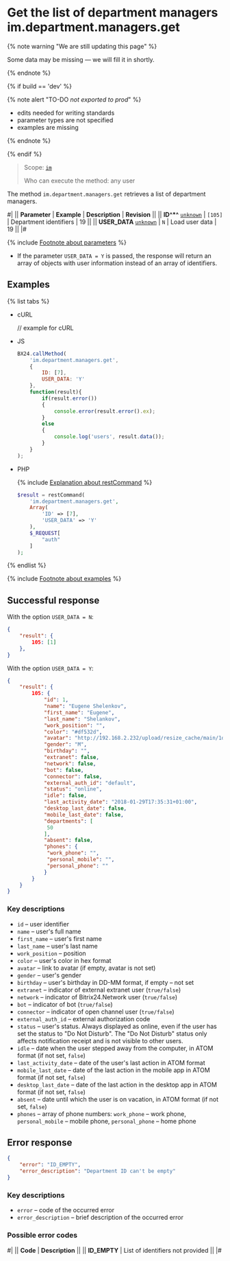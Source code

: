 # Get the list of department managers im.department.managers.get

{% note warning "We are still updating this page" %}

Some data may be missing — we will fill it in shortly.

{% endnote %}

{% if build == 'dev' %}

{% note alert "TO-DO _not exported to prod_" %}

- edits needed for writing standards
- parameter types are not specified
- examples are missing

{% endnote %}

{% endif %}

> Scope: [`im`](../../scopes/permissions.md)
>
> Who can execute the method: any user

The method `im.department.managers.get` retrieves a list of department managers.

#|
|| **Parameter** | **Example** | **Description** | **Revision** ||
|| **ID^*^**
[`unknown`](../../data-types.md) | `[105]` | Department identifiers | 19 ||
|| **USER_DATA**
[`unknown`](../../data-types.md) | `N` | Load user data | 19 ||
|#

{% include [Footnote about parameters](../../../_includes/required.md) %}

- If the parameter `USER_DATA = Y` is passed, the response will return an array of objects with user information instead of an array of identifiers.

## Examples

{% list tabs %}

- cURL

    // example for cURL

- JS

    ```js
    BX24.callMethod(
        'im.department.managers.get',
        {
            ID: [7],
            USER_DATA: 'Y'
        },
        function(result){
            if(result.error())
            {
                console.error(result.error().ex);
            }
            else
            {
                console.log('users', result.data());
            }
        }
    );
    ```

- PHP

    {% include [Explanation about restCommand](../_includes/rest-command.md) %}

    ```php
    $result = restCommand(
        'im.department.managers.get',
        Array(
            'ID' => [7],
            'USER_DATA' => 'Y'
        ),
        $_REQUEST[
            "auth"
        ]
    );
    ```

{% endlist %}

{% include [Footnote about examples](../../../_includes/examples.md) %}

## Successful response

With the option `USER_DATA = N`:

```json
{
    "result": {
        105: [1]
    },
}    
```

With the option `USER_DATA = Y`:

```json
{    
    "result": {
        105: {
            "id": 1,
            "name": "Eugene Shelenkov",
            "first_name": "Eugene",
            "last_name": "Shelankov",
            "work_position": "",
            "color": "#df532d",
            "avatar": "http://192.168.2.232/upload/resize_cache/main/1d3/100_100_2/shelenkov.png",
            "gender": "M",
            "birthday": "",
            "extranet": false,
            "network": false,
            "bot": false,
            "connector": false,
            "external_auth_id": "default",
            "status": "online",
            "idle": false,
            "last_activity_date": "2018-01-29T17:35:31+01:00",
            "desktop_last_date": false,
            "mobile_last_date": false,
            "departments": [
             50
            ],
            "absent": false,
            "phones": {
             "work_phone": "",
             "personal_mobile": "",
             "personal_phone": ""
            }
        }
    }
}    
```

### Key descriptions

- `id` – user identifier
- `name` – user's full name
- `first_name` – user's first name
- `last_name` – user's last name
- `work_position` – position
- `color` – user's color in hex format
- `avatar` – link to avatar (if empty, avatar is not set)
- `gender` – user's gender
- `birthday` – user's birthday in DD-MM format, if empty – not set
- `extranet` – indicator of external extranet user (`true/false`)
- `network` – indicator of Bitrix24.Network user (`true/false`)
- `bot` – indicator of bot (`true/false`)
- `connector` – indicator of open channel user (`true/false`)
- `external_auth_id` – external authorization code
- `status` – user's status. Always displayed as online, even if the user has set the status to "Do Not Disturb". The "Do Not Disturb" status only affects notification receipt and is not visible to other users.
- `idle` – date when the user stepped away from the computer, in ATOM format (if not set, `false`)
- `last_activity_date` – date of the user's last action in ATOM format
- `mobile_last_date` – date of the last action in the mobile app in ATOM format (if not set, `false`)
- `desktop_last_date` – date of the last action in the desktop app in ATOM format (if not set, `false`)
- `absent` – date until which the user is on vacation, in ATOM format (if not set, `false`)
- `phones` – array of phone numbers: `work_phone` – work phone, `personal_mobile` – mobile phone, `personal_phone` – home phone

## Error response

```json
{
    "error": "ID_EMPTY",
    "error_description": "Department ID can't be empty"
}
```

### Key descriptions

- `error` – code of the occurred error
- `error_description` – brief description of the occurred error

### Possible error codes

#|
|| **Code** | **Description** ||
|| **ID_EMPTY** | List of identifiers not provided ||
|#